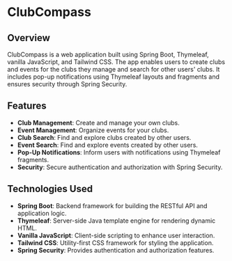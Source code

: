 # ClubCompass

## Overview

ClubCompass is a web application built using Spring Boot, Thymeleaf, vanilla JavaScript, and Tailwind CSS. The app enables users to create clubs and events for the clubs they manage and search for other users' clubs. It includes pop-up notifications using Thymeleaf layouts and fragments and ensures security through Spring Security.

## Features

- **Club Management**: Create and manage your own clubs.
- **Event Management**: Organize events for your clubs.
- **Club Search**: Find and explore clubs created by other users.
- **Event Search**: Find and explore events created by other users.
- **Pop-Up Notifications**: Inform users with notifications using Thymeleaf fragments.
- **Security**: Secure authentication and authorization with Spring Security.

## Technologies Used

- **Spring Boot**: Backend framework for building the RESTful API and application logic.
- **Thymeleaf**: Server-side Java template engine for rendering dynamic HTML.
- **Vanilla JavaScript**: Client-side scripting to enhance user interaction.
- **Tailwind CSS**: Utility-first CSS framework for styling the application.
- **Spring Security**: Provides authentication and authorization features.
